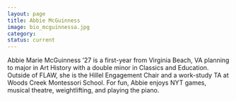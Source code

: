 ```yaml
---
layout: page
title: Abbie McGuinness
image: bio_mcguinnessa.jpg
category:
status: current
---
```


Abbie Marie McGuinness ’27 is a first-year from Virginia Beach, VA planning to major in Art History with a double minor in Classics and Education. Outside of FLAW, she is the Hillel Engagement Chair and a work-study TA at Woods Creek Montessori School. For fun, Abbie enjoys NYT games, musical theatre, weightlifting, and playing the piano.
